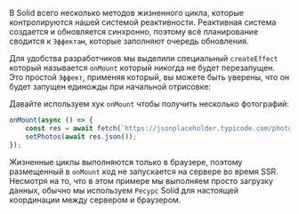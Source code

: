 В Solid всего несколько методов жизненного цикла, которые контролируются нашей системой реактивности. Реактивная система создается и обновляется синхронно, поэтому всё планирование сводится к `Эффектам`, которые заполняют очередь обновления.

Для удобства разработчиков мы выделили специальный `createEffect` который называется `onMount` который никогда не будет перезапущен. Это простой `Эффект`, применяя который, вы можете быть уверены, что он будет запущен единожды при начальной отрисовке:

Давайте используем хук `onMount` чтобы получить несколько фотографий:

```js
onMount(async () => {
	const res = await fetch(`https://jsonplaceholder.typicode.com/photos?_limit=20`);
	setPhotos(await res.json());
});
```

Жизненные циклы выполняются только в браузере, поэтому размещенный в `onMount` код не запускается на сервере во время SSR. Несмотря на то, что в этом примере мы выполняем просто загрузку данных, обычно мы используем `Ресурс` Solid для настоящей координации между сервером и браузером.
